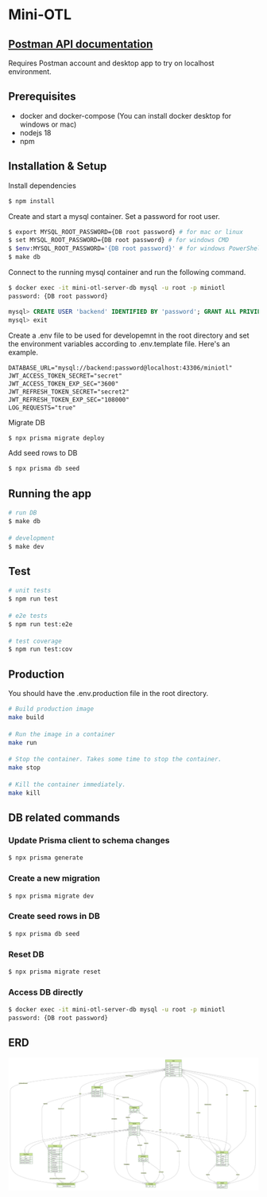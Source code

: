 # Mini-OTL

## [Postman API documentation](https://www.postman.com/aviation-physicist-85866318/workspace/mini-otl/collection/31024888-7a861ae0-69ed-44e6-81ef-54f49e891b4b?action=share&creator=31024888)
Requires Postman account and desktop app to try on localhost environment.

## Prerequisites

- docker and docker-compose (You can install docker desktop for windows or mac)
- nodejs 18
- npm

## Installation & Setup

Install dependencies

```bash
$ npm install
```

Create and start a mysql container. Set a password for root user.

```bash
$ export MYSQL_ROOT_PASSWORD={DB root password} # for mac or linux
$ set MYSQL_ROOT_PASSWORD={DB root password} # for windows CMD
$ $env:MYSQL_ROOT_PASSWORD='{DB root password}' # for windows PowerShell
$ make db
```

Connect to the running mysql container and run the following command.

```bash
$ docker exec -it mini-otl-server-db mysql -u root -p miniotl
password: {DB root password}
```

```sql
mysql> CREATE USER 'backend' IDENTIFIED BY 'password'; GRANT ALL PRIVILEGES ON *.* TO 'backend'; FLUSH PRIVILEGES;
mysql> exit
```

Create a .env file to be used for developemnt in the root directory and set the environment variables according to .env.template file. Here's an example.

```
DATABASE_URL="mysql://backend:password@localhost:43306/miniotl"
JWT_ACCESS_TOKEN_SECRET="secret"
JWT_ACCESS_TOKEN_EXP_SEC="3600"
JWT_REFRESH_TOKEN_SECRET="secret2"
JWT_REFRESH_TOKEN_EXP_SEC="108000"
LOG_REQUESTS="true"
```

Migrate DB

```bash
$ npx prisma migrate deploy
```

Add seed rows to DB
```bash
$ npx prisma db seed
```

## Running the app

```bash
# run DB
$ make db

# development
$ make dev
```

## Test

```bash
# unit tests
$ npm run test

# e2e tests
$ npm run test:e2e

# test coverage
$ npm run test:cov
```

## Production

You should have the .env.production file in the root directory.

```bash
# Build production image
make build

# Run the image in a container
make run

# Stop the container. Takes some time to stop the container.
make stop

# Kill the container immediately.
make kill
```

## DB related commands

### Update Prisma client to schema changes

```bash
$ npx prisma generate
```

### Create a new migration

```bash
$ npx prisma migrate dev
```

### Create seed rows in DB

```bash
$ npx prisma db seed
```

### Reset DB

```bash
$ npx prisma migrate reset
```

### Access DB directly

```bash
$ docker exec -it mini-otl-server-db mysql -u root -p miniotl
password: {DB root password}
```

## ERD
![ERD](./src/prisma/ERD.svg)